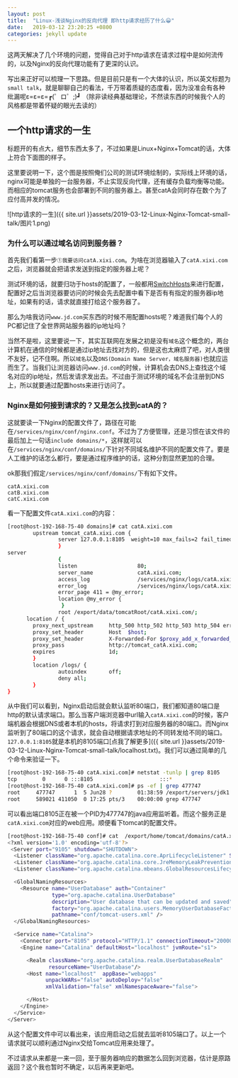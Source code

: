 ```yaml
---
layout: post
title:  "Linux-浅谈Nginx的反向代理 即http请求经历了什么😀"
date:   2019-03-12 23:20:25 +0800
categories: jekyll update
---
```


这两天解决了几个环境的问题，觉得自己对于http请求在请求过程中是如何流传的，以及Nginx的反向代理功能有了更深的认识。

写出来正好可以梳理一下思路。但是目前只是有一个大体的认识，所以英文标题为`small talk`，就是聊聊自己的看法，千万带着质疑的态度看，因为没准会有各种纰漏呢ε=ε=ε=┏(゜ロ゜;)┛ （除非读经典基础理论，不然读东西的时候我个人的风格都是带着怀疑的眼光去读的）

## 一个http请求的一生

标题开的有点大，细节东西太多了，不过如果是Linux+Nginx+Tomcat的话，大体上符合下面图的样子。

这里要说明一下，这个图是按照俺们公司的测试环境绘制的，实际线上环境的话，nginx可能是单独的一台服务器，不止实现反向代理，还有缓存负载均衡等功能。而相应的tomcat服务也会部署到不同的服务器上。甚至catA会同时存在数个为了应付高并发的情况。

![http请求的一生]({{ site.url }}assets/2019-03-12-Linux-Nginx-Tomcat-small-talk/图片1.png)

### 为什么可以通过域名访问到服务器？

首先我们看第一步`①我要访问catA.xixi.com`。为啥在浏览器输入了`catA.xixi.com`之后，浏览器就会把请求发送到指定的服务器上呢？

测试环境的话，就要归功于hosts的配置了，一般都用[SwitchHosts](https://github.com/oldj/SwitchHosts)来进行配置，配置好之后当浏览器要访问的时候会先去配置中看下是否有有指定的服务器ip地址，如果有的话，请求就直接打给这个服务器了。

那么为啥我访问`www.jd.com`买东西的时候不用配置hosts呢？难道我们每个人的PC都记住了全世界网站服务器的ip地址吗？

当然不是啦，这里要说一下，其实互联网在发展之初是没有`域名`这个概念的，两台计算机在通信的时候都是通过ip地址去找对方的，但是这也太麻烦了吧，对人类很不友好，记不住啊。所以`域名`以及`DNS(Domain Name Server，域名服务器)`也就应运而生了。当我们让浏览器访问`www.jd.com`的时候，计算机会去DNS上查找这个域名对应的ip地址，然后发请求发出去。不过由于测试环境的域名不会注册到DNS上，所以就要通过配置hosts来进行访问了。

### Nginx是如何接到请求的？又是怎么找到catA的？

这就要读一下Nginx的配置文件了，路径在可能在`/services/nginx/conf/nginx.conf`。不过为了方便管理，还是习惯在该文件的最后加上一句话`include domains/*`，这样就可以在`/services/nginx/conf/domains/`下针对不同域名维护不同的配置文件了。要是人工维护的话怎么都行，要是通过程序维护的话，这种分割显然更加的合理。

ok那我们假定`/services/nginx/conf/domains/`下有如下文件。
```
catA.xixi.com
catB.xixi.com
catC.xixi.com
```

看一下配置文件`catA.xixi.com`的内容：
```bash
[root@host-192-168-75-40 domains]# cat catA.xixi.com
        upstream tomcat_catA.xixi.com {
                server 127.0.0.1:8105  weight=10 max_fails=2 fail_timeout=30s;
                }
server
                {
                listen                   80;
                server_name              catA.xixi.com;
                access_log               /services/nginx/logs/catA.xixi.com/catA.xixi.com_access.log main;
                error_log                /services/nginx/logs/catA.xixi.com/catA.xixi.com_error.log warn;
                error_page 411 = @my_error;
                location @my_error {
                 }
                root /export/data/tomcatRoot/catA.xixi.com/;
      location / {
        proxy_next_upstream     http_500 http_502 http_503 http_504 error timeout invalid_header;
        proxy_set_header        Host  $host;
        proxy_set_header        X-Forwarded-For $proxy_add_x_forwarded_for;
        proxy_pass              http://tomcat_catA.xixi.com;
        expires                 1d;
        }
        location /logs/ {
                autoindex       off;
                deny all;
        }
}
```

从中我们可以看到，Nginx启动后就会默认监听80端口，我们都知道80端口是http的默认请求端口。那么当客户端浏览器中url输入`catA.xixi.com`的时候，客户端机器会根据DNS或者本机的hosts，将请求打到对应服务器的80端口。而Nginx监听到了80端口的这个请求，就会自动根据请求地址的不同转发给不同的端口。`127.0.0.1:8105`就是本机的8105端口[点我了解更多]({{ site.url }}assets/2019-03-12-Linux-Nginx-Tomcat-small-talk/localhost.txt)。我们可以通过简单的几个命令来验证一下。

```bash
[root@host-192-168-75-40 catA.xixi.com]# netstat -tunlp | grep 8105
tcp        0      0 :::8105                     :::*                        LISTEN      477747/java
[root@host-192-168-75-40 catA.xixi.com]# ps -ef | grep 477747
root     477747      1  5 Jun28 ?        01:38:59 /export/servers/jdk1.8.0_112/bin/java -Djava.util.logging.config.file=/export/home/tomcat/domains/catA.xixi.com/server1/conf/logging.properties -Djava.util.logging.manager=org.apache.juli.ClassLoaderLogManager -Djava.library.path=/usr/local/lib -server -Xms1024m -Xmx1024m -XX:MaxPermSize=256m -Djava.awt.headless=true -Dsun.net.client.defaultConnectTimeout=60000 -Dsun.net.client.defaultReadTimeout=60000 -Djmagick.systemclassloader=no -Dnetworkaddress.cache.ttl=300 -Dsun.net.inetaddr.ttl=300 -Djdk.tls.ephemeralDHKeySize=2048 -Djava.protocol.handler.pkgs=org.apache.catalina.webresources -Djava.endorsed.dirs=/export/servers/apache-tomcat-8.0.41/endorsed -classpath /export/servers/apache-tomcat-8.0.41/bin/bootstrap.jar:/export/servers/apache-tomcat-8.0.41/bin/tomcat-juli.jar -Dcatalina.base=/export/home/tomcat/domains/catA.xixi.com/server1 -Dcatalina.home=/export/servers/apache-tomcat-8.0.41 -Djava.io.tmpdir=/export/home/tomcat/domains/catA.xixi.com/server1/temp org.apache.catalina.startup.Bootstrap -config /export/home/tomcat/domains/catA.xixi.com/server1/conf/server.xml start
root     589021 411050  0 17:25 pts/3    00:00:00 grep 477747
```

可以看出端口8105正在被一个PID为477747的java应用监听着。而这个服务正是`catA.xixi.com`对应的web应用。顺便看下tomcat的配置文件。

```bash
[root@host-192-168-75-40 conf]# cat  /export/home/tomcat/domains/catA.xixi.com/server1/conf/server.xml
<?xml version='1.0' encoding='utf-8'?>
 <Server port="9105" shutdown="SHUTDOWN">
  <Listener className="org.apache.catalina.core.AprLifecycleListener" SSLEngine="on" />
  <Listener className="org.apache.catalina.core.JreMemoryLeakPreventionListener" />
  <Listener className="org.apache.catalina.mbeans.GlobalResourcesLifecycleListener" />

  <GlobalNamingResources>
    <Resource name="UserDatabase" auth="Container"
              type="org.apache.catalina.UserDatabase"
              description="User database that can be updated and saved"
              factory="org.apache.catalina.users.MemoryUserDatabaseFactory"
              pathname="conf/tomcat-users.xml" />
  </GlobalNamingResources>

  <Service name="Catalina">
    <Connector port="8105" protocol="HTTP/1.1" connectionTimeout="20000" redirectPort="8443"  URIEncoding="gbk" useBodyEncodingForURI="true"/>
    <Engine name="Catalina" defaultHost="localhost" jvmRoute="s1">

      <Realm className="org.apache.catalina.realm.UserDatabaseRealm"
             resourceName="UserDatabase"/>
      <Host name="localhost"  appBase="webapps"
            unpackWARs="false" autoDeploy="false"
            xmlValidation="false" xmlNamespaceAware="false">

      </Host>
    </Engine>
  </Service>
</Server>
```

从这个配置文件中可以看出来，该应用启动之后就去监听8105端口了。以上一个请求就可以顺利通过Nginx交给Tomcat应用来处理了。

不过请求从来都是一来一回，至于服务器响应的数据怎么回到浏览器，估计是原路返回？这个我也暂时不确定，以后再来更新吧。
